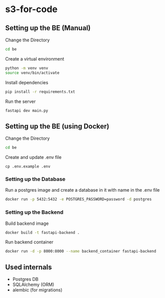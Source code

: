 # s3-for-code

## Setting up the BE (Manual)

Change the Directory
```bash
cd be
```

Create a virtual environment
```bash
python -m venv venv
source venv/bin/activate
```

Install dependencies
```bash
pip install -r requirements.txt
```

Run the server
```bash
fastapi dev main.py
```

## Setting up the BE (using Docker)

Change the Directory
```bash
cd be
```

Create and update .env file
```
cp .env.example .env
```

### Setting up the Database 
Run a postgres image and create a database in it with name in the .env file
```bash
docker run -p 5432:5432 -e POSTGRES_PASSWORD=password -d postgres
```

### Setting up the Backend
Build backend image
```bash
docker build -t fastapi-backend .
```
Run backend container
```bash
docker run -d -p 8000:8000 --name backend_container fastapi-backend
```

## Used internals
- Postgres DB
- SQLAlchemy (ORM)
- alembic (for migrations)